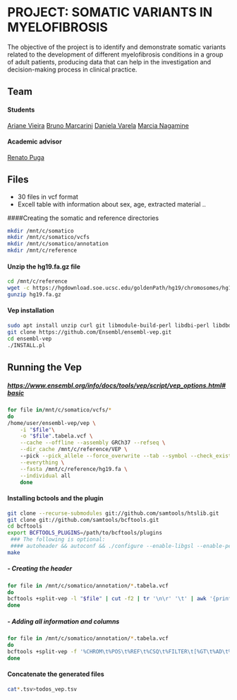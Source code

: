 # PROJECT: SOMATIC VARIANTS IN MYELOFIBROSIS
The objective of the project is to identify and demonstrate somatic variants related to the development of different myelofibrosis conditions in a group of adult patients, producing data that can help in the investigation and decision-making process in clinical practice.


## Team
#### Students
[Ariane Vieira](https://github.com/Arivsouza)
[Bruno Marcarini](https://github.com/Brunomarcarini)
[Daniela Varela](https://github.com/danielavarela)
[Marcia Nagamine](https://github.com/MarciaNagamine)

#### Academic advisor
[Renato Puga](https://github.com/renatopuga)

## Files

-  30 files in vcf format
- Excell table with information about sex, age, extracted material ..

####Creating the somatic and reference directories
```bash
mkdir /mnt/c/somatico
mkdir /mnt/c/somatico/vcfs
mkdir /mnt/c/somatico/annotation
mkdir /mnt/c/reference
```
#### Unzip the hg19.fa.gz file
```bash
cd /mnt/c/reference
wget -c https://hgdownload.soe.ucsc.edu/goldenPath/hg19/chromosomes/hg19.fa.gz
gunzip hg19.fa.gz
```
#### Vep installation

```bash
sudo apt install unzip curl git libmodule-build-perl libdbi-perl libdbd-mysql-perl build-essential zlib1g-dev
git clone https://github.com/Ensembl/ensembl-vep.git
cd ensembl-vep
./INSTALL.pl
```
##  Running the Vep
##### https://www.ensembl.org/info/docs/tools/vep/script/vep_options.html#basic

```bash
for file in/mnt/c/somatico/vcfs/*
do
/home/user/ensembl-vep/vep \
	-i "$file"\
	-o "$file".tabela.vcf \
    --cache --offline --assembly GRCh37 --refseq \
    --dir_cache /mnt/c/reference/VEP \ 
	--pick --pick_allele --force_overwrite --tab --symbol --check_existing \
    --everything \
	--fasta /mnt/c/reference/hg19.fa \
	--individual all 
    done
```
#### Installing bctools and the plugin

```bash
git clone --recurse-submodules git://github.com/samtools/htslib.git
git clone git://github.com/samtools/bcftools.git
cd bcftools
export BCFTOOLS_PLUGINS=/path/to/bcftools/plugins
 ### The following is optional:
 #### autoheader && autoconf && ./configure --enable-libgsl --enable-perl-filters
make
```
##### - Creating the header
```bash
for file in /mnt/c/somatico/annotation/*.tabela.vcf
do
bcftools +split-vep -l "$file" | cut -f2 | tr '\n\r' '\t' | awk '{print("CHROM\tPOS\tREF\t"$0"FILTER\tGT\tAD\tAF\tDP\tF1R2\tF2R1\tSB")}' > "$file".vep.tsv
done
```
##### - Adding all information and columns
```bash
for file in /mnt/c/somatico/annotation/*.tabela.vcf
do
bcftools +split-vep -f '%CHROM\t%POS\t%REF\t%CSQ\t%FILTER\t[%GT\t%AD\t%AF\t%DP\t%F1R2\t%F2R1\t%SB]\n' -d -A tab "$file" >> "$file".vep.tsv
done
```
#### Concatenate the generated files
```bash
cat*.tsv>todos_vep.tsv
```
